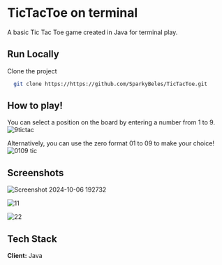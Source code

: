 
# TicTacToe on terminal

A basic Tic Tac Toe game created in Java for terminal play.


## Run Locally

Clone the project

```bash
  git clone https://https://github.com/SparkyBeles/TicTacToe.git
```
## How to play!
You can select a position on the board by entering a number from 1 to 9.
![9tictac](https://github.com/user-attachments/assets/59894991-2ae3-4e9d-b9cb-adf99c5e489b)

Alternatively, you can use the zero format 01 to 09 to make your choice!
![0109 tic](https://github.com/user-attachments/assets/b05a7cd0-f192-4b2b-ac96-9d3a15631768)









## Screenshots


![Screenshot 2024-10-06 192732](https://github.com/user-attachments/assets/5ee829f3-e62e-4fdf-8b14-9ae63adaafa2)

![11](https://github.com/user-attachments/assets/bb10867e-14b7-4ace-b8b3-2acaba9fb290)

![22](https://github.com/user-attachments/assets/6816bdca-b4dc-4ff1-9b14-2958888a805a)




## Tech Stack

**Client:** Java
